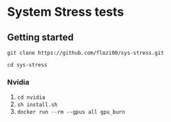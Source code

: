 # System Stress tests


## Getting started

`git clone https://github.com/flozi00/sys-stress.git`

`cd sys-stress`

### Nvidia

1. `cd nvidia`
2. `sh install.sh`
3. `docker run --rm --gpus all gpu_burn`
